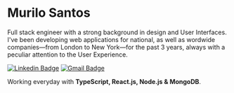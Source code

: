 # Murilo Santos

Full stack engineer with a strong background in design and User Interfaces. I've been developing web applications for national, as well as wordwide companies—from London to New York—for the past 3 years, always with a peculiar attention to the User Experience.

[![Linkedin Badge](https://img.shields.io/badge/-Murilo%20Santos-231f20?style=flat-square&logo=Linkedin&logoColor=white&link=https://www.linkedin.com/in/giovannalinda)](https://www.linkedin.com/in/muhhx) 
[![Gmail Badge](https://img.shields.io/badge/-muriloue@gmail.com-231f20?style=flat-square&logo=Gmail&logoColor=white&link=mailto:muriloue@gmail.com)](mailto:muriloue@gmail.com)

Working everyday with <strong>TypeScript, React.js, Node.js & MongoDB</strong>.
